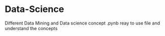 # Data-Science
Different Data Mining and Data science concept .pynb  reay to use file and understand the concepts
